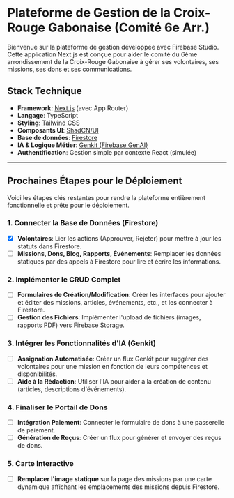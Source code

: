 # Plateforme de Gestion de la Croix-Rouge Gabonaise (Comité 6e Arr.)

Bienvenue sur la plateforme de gestion développée avec Firebase Studio. Cette application Next.js est conçue pour aider le comité du 6ème arrondissement de la Croix-Rouge Gabonaise à gérer ses volontaires, ses missions, ses dons et ses communications.

## Stack Technique

- **Framework**: [Next.js](https://nextjs.org/) (avec App Router)
- **Langage**: TypeScript
- **Styling**: [Tailwind CSS](https://tailwindcss.com/)
- **Composants UI**: [ShadCN/UI](https://ui.shadcn.com/)
- **Base de données**: [Firestore](https://firebase.google.com/docs/firestore)
- **IA & Logique Métier**: [Genkit (Firebase GenAI)](https://firebase.google.com/docs/genkit)
- **Authentification**: Gestion simple par contexte React (simulée)

---

## Prochaines Étapes pour le Déploiement

Voici les étapes clés restantes pour rendre la plateforme entièrement fonctionnelle et prête pour le déploiement.

### 1. Connecter la Base de Données (Firestore)
- [x] **Volontaires**: Lier les actions (Approuver, Rejeter) pour mettre à jour les statuts dans Firestore.
- [ ] **Missions, Dons, Blog, Rapports, Événements**: Remplacer les données statiques par des appels à Firestore pour lire et écrire les informations.

### 2. Implémenter le CRUD Complet
- [ ] **Formulaires de Création/Modification**: Créer les interfaces pour ajouter et éditer des missions, articles, événements, etc., et les connecter à Firestore.
- [ ] **Gestion des Fichiers**: Implémenter l'upload de fichiers (images, rapports PDF) vers Firebase Storage.

### 3. Intégrer les Fonctionnalités d'IA (Genkit)
- [ ] **Assignation Automatisée**: Créer un flux Genkit pour suggérer des volontaires pour une mission en fonction de leurs compétences et disponibilités.
- [ ] **Aide à la Rédaction**: Utiliser l'IA pour aider à la création de contenu (articles, descriptions d'événements).

### 4. Finaliser le Portail de Dons
- [ ] **Intégration Paiement**: Connecter le formulaire de dons à une passerelle de paiement.
- [ ] **Génération de Reçus**: Créer un flux pour générer et envoyer des reçus de dons.

### 5. Carte Interactive
- [ ] **Remplacer l'image statique** sur la page des missions par une carte dynamique affichant les emplacements des missions depuis Firestore.
